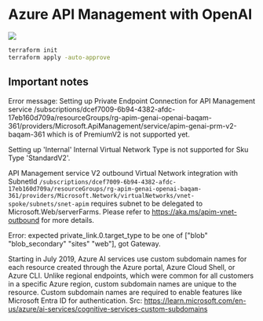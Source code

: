 # Azure API Management with OpenAI

![](images/architecture.png)

```sh
terraform init
terraform apply -auto-approve
```

## Important notes

Error message: Setting up Private Endpoint Connection for API Management service /subscriptions/dcef7009-6b94-4382-afdc-17eb160d709a/resourceGroups/rg-apim-genai-openai-baqam-361/providers/Microsoft.ApiManagement/service/apim-genai-prm-v2-baqam-361 which is of PremiumV2 is not supported yet.

Setting up 'Internal' Internal Virtual Network Type is not supported for Sku Type 'StandardV2'.

API Management service V2 outbound Virtual Network integration with SubnetId `/subscriptions/dcef7009-6b94-4382-afdc-17eb160d709a/resourceGroups/rg-apim-genai-openai-baqam-361/providers/Microsoft.Network/virtualNetworks/vnet-spoke/subnets/snet-apim` requires subnet to be delegated to Microsoft.Web/serverFarms. Please refer to https://aka.ms/apim-vnet-outbound for more details.

Error: expected private_link.0.target_type to be one of ["blob" "blob_secondary" "sites" "web"], got Gateway.

Starting in July 2019, Azure AI services use custom subdomain names for each resource created through the Azure portal, Azure Cloud Shell, or Azure CLI. Unlike regional endpoints, which were common for all customers in a specific Azure region, custom subdomain names are unique to the resource. Custom subdomain names are required to enable features like Microsoft Entra ID for authentication.
Src: https://learn.microsoft.com/en-us/azure/ai-services/cognitive-services-custom-subdomains


